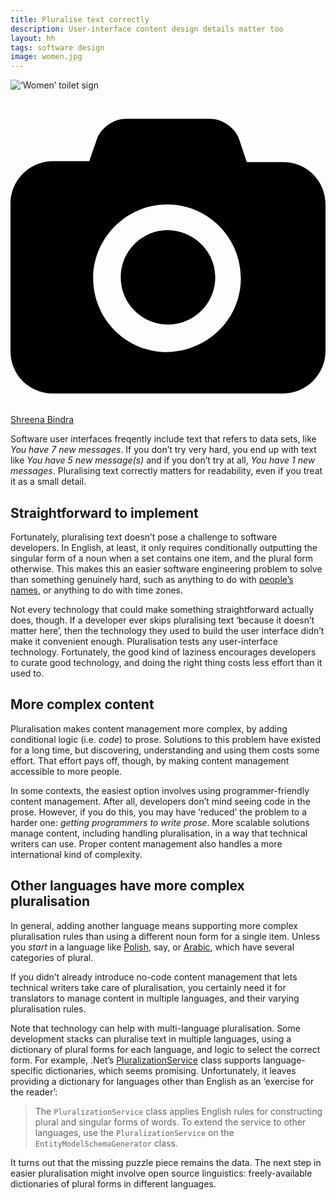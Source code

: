```yaml
---
title: Pluralise text correctly
description: User-interface content design details matter too
layout: hh
tags: software design
image: women.jpg
---
```


![‘Women’ toilet sign](women.jpg)

<a class="unsplash" href="https://unsplash.com/photos/CLUtKzmwdKQ" rel="noopener noreferrer"><span><svg xmlns="http://www.w3.org/2000/svg" viewBox="0 0 32 32"><title>unsplash-logo</title><path d="M20.8 18.1c0 2.7-2.2 4.8-4.8 4.8s-4.8-2.1-4.8-4.8c0-2.7 2.2-4.8 4.8-4.8 2.7.1 4.8 2.2 4.8 4.8zm11.2-7.4v14.9c0 2.3-1.9 4.3-4.3 4.3h-23.4c-2.4 0-4.3-1.9-4.3-4.3v-15c0-2.3 1.9-4.3 4.3-4.3h3.7l.8-2.3c.4-1.1 1.7-2 2.9-2h8.6c1.2 0 2.5.9 2.9 2l.8 2.4h3.7c2.4 0 4.3 1.9 4.3 4.3zm-8.6 7.5c0-4.1-3.3-7.5-7.5-7.5-4.1 0-7.5 3.4-7.5 7.5s3.3 7.5 7.5 7.5c4.2-.1 7.5-3.4 7.5-7.5z"></path></svg></span><span>Shreena Bindra</span></a>

Software user interfaces freqently include text that refers to data sets, like _You have 7 new messages_.
If you don’t try very hard, you end up with text like _You have 5 new message(s)_
and if you don’t try at all, _You have 1 new messages_.
Pluralising text correctly matters for readability, even if you treat it as a small detail.

## Straightforward to implement

Fortunately, pluralising text doesn’t pose a challenge to software developers.
In English, at least, it only requires conditionally outputting the singular form of a noun when a set contains one item, and the plural form otherwise.
This makes this an easier software engineering problem to solve than something genuinely hard, such as anything to do with [people’s names](respect-personal-names),
or anything to do with time zones.

Not every technology that could make something straightforward actually does, though.
If a developer ever skips pluralising text ‘because it doesn’t matter here’, 
then the technology they used to build the user interface didn’t make it convenient enough.
Pluralisation tests any user-interface technology.
Fortunately, the good kind of laziness encourages developers to curate good technology,
and doing the right thing costs less effort than it used to.

## More complex content

Pluralisation makes content management more complex, by adding conditional logic (i.e. _code_) to prose.
Solutions to this problem have existed for a long time, but discovering, understanding and using them costs some effort.
That effort pays off, though, by making content management accessible to more people.

In some contexts, the easiest option involves using programmer-friendly content management.
After all, developers don’t mind seeing code in the prose.
However, if you do this, you may have ‘reduced’ the problem to a harder one:
_getting programmers to write prose_.
More scalable solutions manage content, including handling pluralisation, in a way that technical writers can use.
Proper content management also handles a more international kind of complexity.

## Other languages have more complex pluralisation

In general, adding another language means supporting more complex pluralisation rules than using a different noun form for a single item.
Unless you _start_ in a language like [Polish](https://unicode-org.github.io/cldr-staging/charts/latest/supplemental/language_plural_rules.html#pl), say, or 
[Arabic](https://unicode-org.github.io/cldr-staging/charts/latest/supplemental/language_plural_rules.html#ar),
which have several categories of plural.

If you didn’t already introduce no-code content management that lets technical writers take care of pluralisation, you certainly need it for translators to manage content in multiple languages, and their varying pluralisation rules.

Note that technology can help with multi-language pluralisation.
Some development stacks can pluralise text in multiple languages, using a dictionary of plural forms for each language, and logic to select the correct form.
For example, .Net’s [PluralizationService](https://docs.microsoft.com/en-us/dotnet/api/system.data.entity.design.pluralizationservices.pluralizationservice?view=netframework-4.8)
class supports language-specific dictionaries, which seems promising.
Unfortunately, it leaves providing a dictionary for languages other than English as an ‘exercise for the reader’:

> The `PluralizationService` class applies English rules for constructing plural and singular forms of words.
> To extend the service to other languages, use the `PluralizationService` on the `EntityModelSchemaGenerator` class.

It turns out that the missing puzzle piece remains the data.
The next step in easier pluralisation might involve open source linguistics:
freely-available dictionaries of plural forms in different languages.
